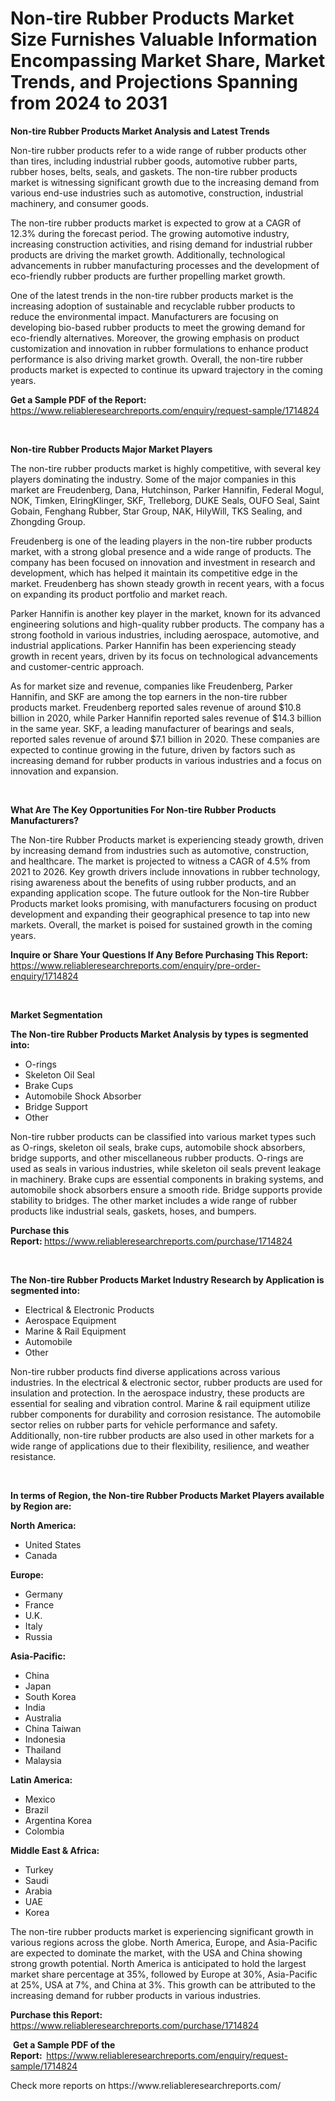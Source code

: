 <p><h1>Non-tire Rubber Products Market Size Furnishes Valuable Information Encompassing Market Share, Market Trends, and Projections Spanning from 2024 to 2031</h1></p><p><strong>Non-tire Rubber Products Market Analysis and Latest Trends</strong></p>
<p><p>Non-tire rubber products refer to a wide range of rubber products other than tires, including industrial rubber goods, automotive rubber parts, rubber hoses, belts, seals, and gaskets. The non-tire rubber products market is witnessing significant growth due to the increasing demand from various end-use industries such as automotive, construction, industrial machinery, and consumer goods.</p><p>The non-tire rubber products market is expected to grow at a CAGR of 12.3% during the forecast period. The growing automotive industry, increasing construction activities, and rising demand for industrial rubber products are driving the market growth. Additionally, technological advancements in rubber manufacturing processes and the development of eco-friendly rubber products are further propelling market growth.</p><p>One of the latest trends in the non-tire rubber products market is the increasing adoption of sustainable and recyclable rubber products to reduce the environmental impact. Manufacturers are focusing on developing bio-based rubber products to meet the growing demand for eco-friendly alternatives. Moreover, the growing emphasis on product customization and innovation in rubber formulations to enhance product performance is also driving market growth. Overall, the non-tire rubber products market is expected to continue its upward trajectory in the coming years.</p></p>
<p><strong>Get a Sample PDF of the Report:&nbsp;</strong> <a href="https://www.reliableresearchreports.com/enquiry/request-sample/1714824">https://www.reliableresearchreports.com/enquiry/request-sample/1714824</a></p>
<p>&nbsp;</p>
<p><strong>Non-tire Rubber Products Major Market Players</strong></p>
<p><p>The non-tire rubber products market is highly competitive, with several key players dominating the industry. Some of the major companies in this market are Freudenberg, Dana, Hutchinson, Parker Hannifin, Federal Mogul, NOK, Timken, ElringKlinger, SKF, Trelleborg, DUKE Seals, OUFO Seal, Saint Gobain, Fenghang Rubber, Star Group, NAK, HilyWill, TKS Sealing, and Zhongding Group.</p><p>Freudenberg is one of the leading players in the non-tire rubber products market, with a strong global presence and a wide range of products. The company has been focused on innovation and investment in research and development, which has helped it maintain its competitive edge in the market. Freudenberg has shown steady growth in recent years, with a focus on expanding its product portfolio and market reach.</p><p>Parker Hannifin is another key player in the market, known for its advanced engineering solutions and high-quality rubber products. The company has a strong foothold in various industries, including aerospace, automotive, and industrial applications. Parker Hannifin has been experiencing steady growth in recent years, driven by its focus on technological advancements and customer-centric approach.</p><p>As for market size and revenue, companies like Freudenberg, Parker Hannifin, and SKF are among the top earners in the non-tire rubber products market. Freudenberg reported sales revenue of around $10.8 billion in 2020, while Parker Hannifin reported sales revenue of $14.3 billion in the same year. SKF, a leading manufacturer of bearings and seals, reported sales revenue of around $7.1 billion in 2020. These companies are expected to continue growing in the future, driven by factors such as increasing demand for rubber products in various industries and a focus on innovation and expansion.</p></p>
<p>&nbsp;</p>
<p><strong>What Are The Key Opportunities For Non-tire Rubber Products Manufacturers?</strong></p>
<p><p>The Non-tire Rubber Products market is experiencing steady growth, driven by increasing demand from industries such as automotive, construction, and healthcare. The market is projected to witness a CAGR of 4.5% from 2021 to 2026. Key growth drivers include innovations in rubber technology, rising awareness about the benefits of using rubber products, and an expanding application scope. The future outlook for the Non-tire Rubber Products market looks promising, with manufacturers focusing on product development and expanding their geographical presence to tap into new markets. Overall, the market is poised for sustained growth in the coming years.</p></p>
<p><strong>Inquire or Share Your Questions If Any Before Purchasing This Report:</strong> <a href="https://www.reliableresearchreports.com/enquiry/pre-order-enquiry/1714824">https://www.reliableresearchreports.com/enquiry/pre-order-enquiry/1714824</a></p>
<p>&nbsp;</p>
<p><strong>Market Segmentation</strong></p>
<p><strong>The Non-tire Rubber Products Market Analysis by types is segmented into:</strong></p>
<p><ul><li>O-rings</li><li>Skeleton Oil Seal</li><li>Brake Cups</li><li>Automobile Shock Absorber</li><li>Bridge Support</li><li>Other</li></ul></p>
<p><p>Non-tire rubber products can be classified into various market types such as O-rings, skeleton oil seals, brake cups, automobile shock absorbers, bridge supports, and other miscellaneous rubber products. O-rings are used as seals in various industries, while skeleton oil seals prevent leakage in machinery. Brake cups are essential components in braking systems, and automobile shock absorbers ensure a smooth ride. Bridge supports provide stability to bridges. The other market includes a wide range of rubber products like industrial seals, gaskets, hoses, and bumpers.</p></p>
<p><strong>Purchase this Report:&nbsp;</strong><a href="https://www.reliableresearchreports.com/purchase/1714824">https://www.reliableresearchreports.com/purchase/1714824</a></p>
<p>&nbsp;</p>
<p><strong>The Non-tire Rubber Products Market Industry Research by Application is segmented into:</strong></p>
<p><ul><li>Electrical & Electronic Products</li><li>Aerospace Equipment</li><li>Marine & Rail Equipment</li><li>Automobile</li><li>Other</li></ul></p>
<p><p>Non-tire rubber products find diverse applications across various industries. In the electrical & electronic sector, rubber products are used for insulation and protection. In the aerospace industry, these products are essential for sealing and vibration control. Marine & rail equipment utilize rubber components for durability and corrosion resistance. The automobile sector relies on rubber parts for vehicle performance and safety. Additionally, non-tire rubber products are also used in other markets for a wide range of applications due to their flexibility, resilience, and weather resistance.</p></p>
<p>&nbsp;</p>
<p><strong>In terms of Region, the Non-tire Rubber Products Market Players available by Region are:</strong></p>
<p>
    <p> <strong> North America: </strong>
        <ul>
            <li>United States</li>
            <li>Canada</li>
        </ul>
        </p> 
    <p> <strong> Europe: </strong>
        <ul>
            <li>Germany</li>
            <li>France</li>
            <li>U.K.</li>
            <li>Italy</li>
            <li>Russia</li>
        </ul>
        </p> 
    <p> <strong> Asia-Pacific: </strong>
        <ul>
            <li>China</li>
            <li>Japan</li>
            <li>South Korea</li>
            <li>India</li>
            <li>Australia</li>
            <li>China Taiwan</li>
            <li>Indonesia</li>
            <li>Thailand</li>
            <li>Malaysia</li>
        </ul>
        </p> 
    <p> <strong> Latin America: </strong>
        <ul>
            <li>Mexico</li>
            <li>Brazil</li>
            <li>Argentina Korea</li>
            <li>Colombia</li>
        </ul>
        </p> 
    <p> <strong> Middle East & Africa: </strong>
        <ul>
            <li>Turkey</li>
            <li>Saudi</li>
            <li>Arabia</li>
            <li>UAE</li>
            <li>Korea</li>
        </ul>
    </p>
    </p>
<p><p>The non-tire rubber products market is experiencing significant growth in various regions across the globe. North America, Europe, and Asia-Pacific are expected to dominate the market, with the USA and China showing strong growth potential. North America is anticipated to hold the largest market share percentage at 35%, followed by Europe at 30%, Asia-Pacific at 25%, USA at 7%, and China at 3%. This growth can be attributed to the increasing demand for rubber products in various industries.</p></p>
<p><strong>Purchase this Report: </strong><a href="https://www.reliableresearchreports.com/purchase/1714824">https://www.reliableresearchreports.com/purchase/1714824</a></p>
<p>&nbsp;<strong>Get a Sample PDF of the Report:&nbsp;&nbsp;</strong><a href="https://www.reliableresearchreports.com/enquiry/request-sample/1714824">https://www.reliableresearchreports.com/enquiry/request-sample/1714824</a></p>
<p><strong></strong></p>
<p>Check more reports on https://www.reliableresearchreports.com/</p>
